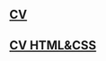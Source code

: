 ## [CV](https://github.com/karina132/rsschool-cv/blob/gh-pages/cv.md)
## [CV HTML&CSS](https://karina132.github.io/rsschool-cv/)
